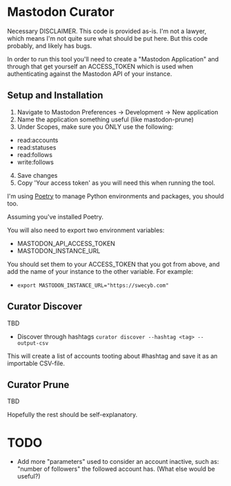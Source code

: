 # Mastodon Curator

Necessary DISCLAIMER. This code is provided as-is. I'm not a lawyer, which means I'm not quite sure what should be put here. But this code probably, and likely has bugs.

In order to run this tool you'll need to create a "Mastodon Application" and through that get yourself an ACCESS_TOKEN which is used when authenticating against the Mastodon API of your instance.

## Setup and Installation

1. Navigate to Mastodon Preferences -> Development -> New application
2. Name the application something useful (like mastodon-prune)
3. Under Scopes, make sure you ONLY use the following:
- read:accounts
- read:statuses
- read:follows
- write:follows
4. Save changes
5. Copy 'Your access token' as you will need this when running the tool.

I'm using [Poetry](https://python-poetry.org/) to manage Python environments and packages, you should too.

Assuming you've installed Poetry.

You will also need to export two environment variables:

- MASTODON_API_ACCESS_TOKEN
- MASTODON_INSTANCE_URL

You should set them to your ACCESS_TOKEN that you got from above, and add the name of your instance to the other variable. For example:
- `export MASTODON_INSTANCE_URL="https://swecyb.com"`



## Curator Discover
TBD

- Discover through hashtags
`curator discover --hashtag <tag> --output-csv`

This will create a list of accounts tooting about #hashtag and save it as an importable CSV-file.

## Curator Prune
TBD

Hopefully the rest should be self-explanatory.

# TODO
- Add more "parameters" used to consider an account inactive, such as: "number of followers" the followed account has. (What else would be useful?)
